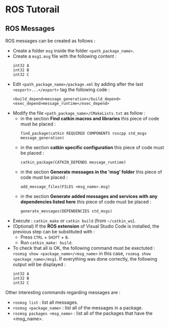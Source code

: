 # ROS Tutorail

## ROS Messages
ROS messages can be created as follows :
- Create a folder `msg` inside the folder `<path_package_name>`.
- Create a `msg1.msg` file with the following content :
    ```
    int32 A
    int32 B 
    int32 C
    ```
- Edit `<path_package_name>/package.xml` by adding after the last `<export>...</export>` tag the following code :
    ```
    <build_depend>message_generation</build_depend>
    <exec_depend>message_runtime</exec_depend>
    ```
- Modify the file `<path_package_name>/CMakeLists.txt` as follow :
    - in the section **Find catkin macros and libraries** this piece of code must be placed : 
        ```
        find_package(catkin REQUIRED COMPONENTS roscpp std_msgs message_generation)
        ```
    - in the section **catkin specific configuration** this piece of code must be placed : 
        ```
        catkin_package(CATKIN_DEPENDS message_runtime)
        ```
    - in the section **Generate messages in the 'msg' folder** this piece of code must be placed : 
        ```
        add_message_files(FILES <msg_name>.msg)
        ```
    - in the section **Generate added messages and services with any dependencies listed here** this piece of code must be placed :
        ```
        generate_messages(DEPENDENCIES std_msgs)
        ```
- Execute : `catkin_make` or `catkin build` (from `~/catkin_ws`).
- (Optional) If the **ROS extension** of Visual Studio Code is installed, the previous step can be substituted with :
    - Press `CTRL` + `SHIFT` + `B`.
    - Run `catkin_make: build`.
- To check that all is OK, the following command must be exectuted : `rosmsg show <package_name>/<msg_name>` in this case, `rosmsg show <package_name>/msg1`. 
If everything was done correctly, the following output will be displayed :
    ```
    int32 A
    int32 B 
    int32 C
    ```
Other interesting commands regarding messages are :
- `rosmsg list` : list all messages.
- `rosmsg <package_name>` : list all of the messages in a package.
- `rosmsg packages <msg_name>` : list all of the packages that have the <msg_name>.

